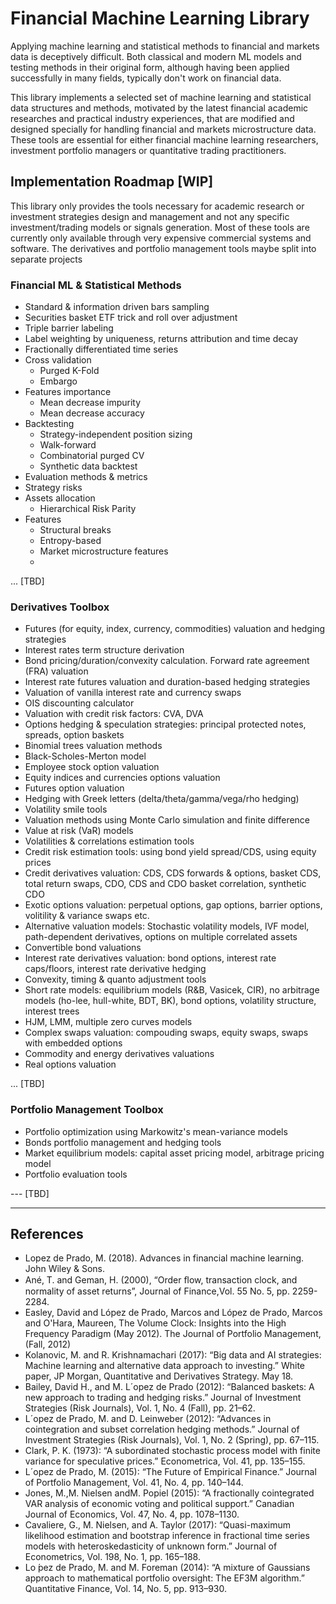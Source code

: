 # Financial Machine Learning Library

Applying machine learning and statistical methods to financial and markets data is deceptively difficult.
Both classical and modern ML models and testing methods in their original form, although having been applied
successfully in many fields, typically don't work on financial data.

This library implements a selected set of machine learning and statistical data structures and methods,
motivated by the latest financial academic researches and practical industry experiences, that are modified and designed
specially for handling financial and markets microstructure data. These tools are essential for either financial machine
learning researchers, investment portfolio managers or quantitative trading practitioners.

## Implementation Roadmap [WIP]

This library only provides the tools necessary for academic research or investment strategies design and management and
not any specific investment/trading models or signals generation.
Most of these tools are currently only available through very
expensive commercial systems and software.
The derivatives and portfolio management tools maybe split into separate projects

### Financial ML & Statistical Methods
- Standard & information driven bars sampling
- Securities basket ETF trick and roll over adjustment
- Triple barrier labeling
- Label weighting by uniqueness, returns attribution and time decay
- Fractionally differentiated time series
- Cross validation
  - Purged K-Fold
  - Embargo
- Features importance
  - Mean decrease impurity
  - Mean decrease accuracy
- Backtesting
  - Strategy-independent position sizing
  - Walk-forward
  - Combinatorial purged CV
  - Synthetic data backtest
- Evaluation methods & metrics
- Strategy risks
- Assets allocation
  - Hierarchical Risk Parity
- Features
  - Structural breaks
  - Entropy-based
  - Market microstructure features
  - 
... [TBD]

### Derivatives Toolbox
- Futures (for equity, index, currency, commodities) valuation and hedging strategies 
- Interest rates term structure derivation
- Bond pricing/duration/convexity calculation. Forward rate agreement (FRA) valuation
- Interest rate futures valuation and duration-based hedging strategies
- Valuation of vanilla interest rate and currency swaps
- OIS discounting calculator
- Valuation with credit risk factors: CVA, DVA
- Options hedging & speculation strategies: principal protected notes, spreads, option baskets
- Binomial trees valuation methods
- Black-Scholes-Merton model
- Employee stock option valuation
- Equity indices and currencies options valuation
- Futures option valuation
- Hedging with Greek letters (delta/theta/gamma/vega/rho hedging)
- Volatility smile tools
- Valuation methods using Monte Carlo simulation and finite difference
- Value at risk (VaR) models
- Volatilities & correlations estimation tools
- Credit risk estimation tools: using bond yield spread/CDS, using equity prices
- Credit derivatives valuation: CDS, CDS forwards & options, basket CDS, total return swaps, CDO,
CDS and CDO basket correlation, synthetic CDO
- Exotic options valuation: perpetual options, gap options, barrier options, volitility & variance swaps etc.
- Alternative valuation models: Stochastic volatility models, IVF model, path-dependent derivatives,
options on multiple correlated assets
- Convertible bond valuations
- Interest rate derivatives valuation: bond options, interest rate caps/floors, interest rate derivative hedging
- Convexity, timing & quanto adjustment tools
- Short rate models: equilibrium models (R&B, Vasicek, CIR),
no arbitrage models (ho-lee, hull-white, BDT, BK), bond options, volatility structure, interest trees
- HJM, LMM, multiple zero curves models
- Complex swaps valuation: compouding swaps, equity swaps, swaps with embedded options
- Commodity and energy derivatives valuations
- Real options valuation

... [TBD]

### Portfolio Management Toolbox
- Portfolio optimization using Markowitz's mean-variance models
- Bonds portfolio management and hedging tools
- Market equilibrium models: capital asset pricing model, arbitrage pricing model
- Portfolio evaluation tools

--- [TBD]

---
## References
* Lopez de Prado, M. (2018). Advances in financial machine learning. John Wiley & Sons.
* Ané, T. and Geman, H. (2000), “Order ﬂow, transaction clock, and normality of asset returns”, Journal of Finance,Vol. 55 No. 5, pp. 2259-2284.
* Easley, David and López de Prado, Marcos and López de Prado, Marcos and O'Hara, Maureen, The Volume Clock: Insights into the High Frequency Paradigm (May 2012). The Journal of Portfolio Management, (Fall, 2012)
* Kolanovic, M. and R. Krishnamachari (2017): “Big data and AI strategies: Machine learning and alternative data approach to investing.” White paper, JP Morgan, Quantitative and Derivatives Strategy. May 18.
* Bailey, David H., and M. L´opez de Prado (2012): “Balanced baskets: A new approach to trading and hedging risks.” Journal of Investment Strategies (Risk Journals), Vol. 1, No. 4 (Fall), pp. 21–62.
* L´opez de Prado, M. and D. Leinweber (2012): “Advances in cointegration and subset correlation hedging methods.” Journal of Investment Strategies (Risk Journals), Vol. 1, No. 2 (Spring), pp. 67–115.
* Clark, P. K. (1973): “A subordinated stochastic process model with finite variance for speculative prices.” Econometrica, Vol. 41, pp. 135–155.
* L´opez de Prado, M. (2015): “The Future of Empirical Finance.” Journal of Portfolio Management, Vol. 41, No. 4, pp. 140–144.
* Jones, M.,M. Nielsen andM. Popiel (2015): “A fractionally cointegrated VAR analysis of economic voting and political support.” Canadian Journal of Economics, Vol. 47, No. 4, pp. 1078–1130.
* Cavaliere, G., M. Nielsen, and A. Taylor (2017): “Quasi-maximum likelihood estimation and bootstrap inference in fractional time series models with heteroskedasticity of unknown form.” Journal of Econometrics, Vol. 198, No. 1, pp. 165–188.
* Lo ́pez de Prado, M. and M. Foreman (2014): “A mixture of Gaussians approach to mathematical portfolio oversight: The EF3M algorithm.” Quantitative Finance, Vol. 14, No. 5, pp. 913–930.